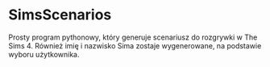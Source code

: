 # SimsScenarios
Prosty program pythonowy, który generuje scenariusz do rozgrywki w The Sims 4.
Również imię i nazwisko Sima zostaje wygenerowane, na podstawie wyboru użytkownika.
